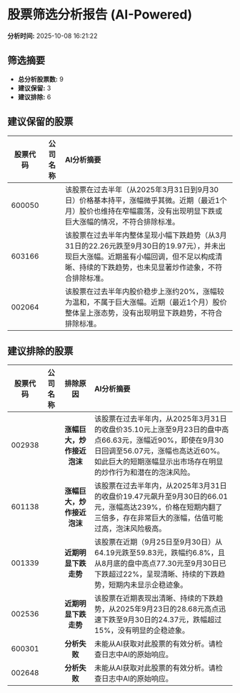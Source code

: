 # 股票筛选分析报告 (AI-Powered)

**分析时间:** 2025-10-08 16:21:22

## 筛选摘要

- **总分析股票数:** 9
- **建议保留:** 3
- **建议排除:** 6

## 建议保留的股票

| 股票代码 | 公司名称 | AI分析摘要 |
|:---:|:---:|:---|
| 600050 |  | 该股票在过去半年（从2025年3月31日到9月30日）价格基本持平，涨幅微乎其微。近期（最近1个月）股价也维持在窄幅震荡，没有出现明显下跌或巨大涨幅的情况，不符合排除标准。 |
| 603166 |  | 该股票在过去半年内整体呈现小幅下跌趋势（从3月31日的22.26元跌至9月30日的19.97元），并未出现巨大涨幅。近期虽有小幅回调，但不足以构成清晰、持续的下跌趋势，也未见显著炒作迹象，不符合排除标准。 |
| 002064 |  | 该股票在过去半年内股价稳步上涨约20%，涨幅较为温和，不属于巨大涨幅。近期（最近1个月）股价整体呈上涨态势，没有出现明显下跌趋势，不符合排除标准。 |

## 建议排除的股票

| 股票代码 | 公司名称 | 排除原因 | AI分析摘要 |
|:---:|:---:|:---:|:---|
| 002938 |  | **涨幅巨大，炒作接近泡沫** | 该股票在过去半年内，从2025年3月31日的收盘价35.10元上涨至9月23日的盘中高点66.63元，涨幅近90%，即使在9月30日回调至56.07元，涨幅也高达近60%。如此巨大的短期涨幅显示出市场存在明显的炒作行为和潜在的泡沫风险。 |
| 601138 |  | **涨幅巨大，炒作接近泡沫** | 该股票在过去半年内，从2025年3月31日的收盘价19.47元飙升至9月30日的66.01元，涨幅高达239%，价格在短期内翻了三倍多，存在非常巨大的涨幅，估值可能过高，泡沫风险极高。 |
| 001339 |  | **近期明显下跌走势** | 该股票在近期（9月25日至9月30日）从64.19元跌至59.83元，跌幅约6.8%，且从8月底的盘中高点77.30元至9月30日已下跌超过22%，呈现清晰、持续的下跌趋势，短期内未显示企稳迹象。 |
| 002536 |  | **近期明显下跌走势** | 该股票在近期表现出清晰、持续的下跌趋势，从2025年9月23日的28.68元高点迅速下跌至9月30日的24.37元，跌幅超过15%，没有明显的企稳迹象。 |
| 600301 |  | **分析失败** | 未能从AI获取对此股票的有效分析。请检查日志中AI的原始响应。 |
| 002648 |  | **分析失败** | 未能从AI获取对此股票的有效分析。请检查日志中AI的原始响应。 |
